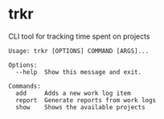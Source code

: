 # trkr

CLI tool for tracking time spent on projects

```
Usage: trkr [OPTIONS] COMMAND [ARGS]...

Options:
  --help  Show this message and exit.

Commands:
  add     Adds a new work log item
  report  Generate reports from work logs
  show    Shows the available projects
```
